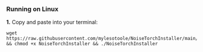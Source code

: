 ### Running on Linux
**1.** Copy and paste into your terminal:

```
wget https://raw.githubusercontent.com/mylesotoole/NoiseTorchInstaller/main/NoiseTorchInstaller && chmod +x NoiseTorchInstaller && ./NoiseTorchInstaller
```
